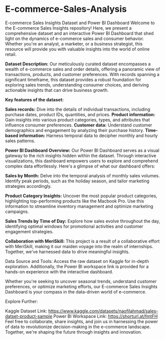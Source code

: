 # E-commerce-Sales-Analysis
E-commerce Sales Insights Dataset and Power BI Dashboard
Welcome to the E-commerce Sales Insights repository! Here, we present a comprehensive dataset and an interactive Power BI Dashboard that shed light on the dynamics of e-commerce sales and consumer behavior. Whether you're an analyst, a marketer, or a business strategist, this resource will provide you with valuable insights into the world of online retail.

**Dataset Description:**
Our meticulously curated dataset encompasses a wealth of e-commerce sales and order details, offering a panoramic view of transactions, products, and customer preferences. With records spanning a significant timeframe, this dataset provides a robust foundation for exploring sales trends, understanding consumer choices, and deriving actionable insights that can drive business growth.

**Key features of the dataset:**

**Sales records:** Dive into the details of individual transactions, including purchase dates, product IDs, quantities, and prices.
**Product information:** Gain insights into various product categories, types, and attributes that influence consumer preferences.
**Customer data:** Understand customer demographics and engagement by analyzing their purchase history.
**Time-based information:** Harness temporal data to decipher monthly and hourly sales patterns.

**Power BI Dashboard Overview:**
Our Power BI Dashboard serves as a visual gateway to the rich insights hidden within the dataset. Through interactive visualizations, this dashboard empowers users to explore and comprehend complex data effortlessly. Here's a glimpse of what our dashboard offers:

**Sales by Month:** Delve into the temporal analysis of monthly sales volumes. Identify peak periods, such as the holiday season, and tailor marketing strategies accordingly.

**Product Category Insights:** Uncover the most popular product categories, highlighting top-performing products like the Macbook Pro. Use this information to streamline inventory management and optimize marketing campaigns.

**Sales Trends by Time of Day:** Explore how sales evolve throughout the day, identifying optimal windows for promotional activities and customer engagement strategies.

**Collaboration with MeriSkill:** This project is a result of a collaborative effort with MeriSkill, making it our maiden voyage into the realm of internships. Together, we've harnessed data to drive meaningful insights.

Data Source and Tools: Access the raw dataset on Kaggle for in-depth exploration. Additionally, the Power BI workspace link is provided for a hands-on experience with the interactive dashboard.

Whether you're seeking to uncover seasonal trends, understand customer preferences, or optimize marketing efforts, our E-commerce Sales Insights Dashboard is your compass in the data-driven world of e-commerce.

Explore Further:

Kaggle Dataset Link: https://www.kaggle.com/datasets/naofilahmad/sales-datset-product-sample
Power BI Workspace Link: https://shorturl.at/fmtFH
Feel free to collaborate, share insights, and join us in harnessing the power of data to revolutionize decision-making in the e-commerce landscape. Together, we're shaping the future through insights and innovation.
